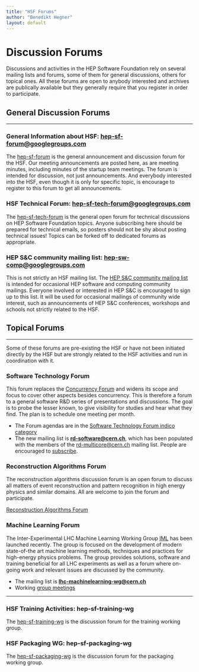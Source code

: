 ```yaml
---
title: "HSF Forums"
author: "Benedikt Hegner"
layout: default
---
```


# Discussion Forums

Discussions and activities in the HEP Software Foundation rely on several mailing lists and forums, some of them for general discussions, others for topical ones. All these forums are open to anybody interested and archives are publically available but they generally require that you register in order to participate.


## General Discussion Forums
-----

### General Information about HSF: hep-sf-forum@googlegroups.com

The [hep-sf-forum](http://groups.google.com/d/forum/hep-sf-forum) is the general announcement and discussion forum for the HSF. Our meeting announcements are posted here, as are meeting minutes, including minutes of the startup team meetings. The forum is intended for discussion, not just announcements. And everybody interested into the HSF, even though it is only for specific topic, is encourage to register to this forum to get all announcements. 

### HSF Technical Forum: hep-sf-tech-forum@googlegroups.com

The [hep-sf-tech-forum](https://groups.google.com/forum/#%21forum/hep-sf-tech-forum) is the general open forum for technical discussions on HEP Software Foundation topics. Anyone subscribing here should be prepared for technical emails, so posters should not be shy about posting technical issues! Topics can be forked off to dedicated forums as appropriate.


### HEP S&C community mailing list: hep-sw-comp@googlegroups.com

This is not strictly an HSF mailing list. The [HEP S&C community mailing list](http://groups.google.com/d/forum/hep-sw-comp) is intended for occasional HEP software and computing community mailings. Everyone involved or interested in HEP S&C is encouraged to sign up to this list. It will be used for occasional mailings of community wide interest, such as announcements of HEP S&C conferences, workshops and schools not strictly related to the HSF.


## Topical Forums
------

Some of these forums are pre-existing the HSF or have not been initiated directly by the HSF but are strongly related to the HSF activities and run in coordination with it.


### Software Technology Forum

This forum replaces the [Concurrency Forum](https://concurrency.web.cern.ch/node) and widens its scope and focus to cover other aspects besides concurrency. This is therefore a forum to a general software
R&D series of presentations and discussions. The goal is to probe the lesser known, to give visibility for studies and hear what they find. The plan is to schedule one meeting per month.

- The Forum agendas are in the [Software Technology Forum indico category](https://indico.cern.ch/category/7857/) 
- The new mailing list is **rd-software@cern.ch**, which has been populated with the members of the 
  rd-multicore@cern.ch mailing list. People are encouraged to [subscribe](https://e-groups.cern.ch/e-groups/EgroupsSubscription.do?egroupName=rd-software).

### Reconstruction Algorithms Forum

The reconstruction algorithms discussion forum is an open forum to discuss all matters of event reconstruction and pattern recognition in high energy physics and similar domains. All are welcome to join the forum and participate.

[Reconstruction Algorithms Forum ](https://groups.google.com/forum/#!forum/hep-sf-reconstruction)

### Machine Learning Forum
The Inter-Experimental LHC Machine Learning Working Group [IML](http://iml.cern.ch/) has been launched recently. 
The group is focused on the development of modern state-of-the art machine learning methods, techniques 
and practices for high-energy physics problems. The group provides solutions, software and training 
beneficial for all LHC experiments as well as a forum where on-going work and relevant issues 
are discussed by the community.

- The mailing list is **lhc-machinelearning-wg@cern.ch**
- Working [group meetings](http://iml.cern.ch/tiki-index.php?page=Indico)

---

### HSF Training Activities: hep-sf-training-wg
The [hep-sf-training-wg](https://groups.google.com/forum/#%21forum/hep-sf-training-wg) is the discussion forum for the training working group.

### HSF Packaging WG: hep-sf-packaging-wg
The [hep-sf-packaging-wg](https://groups.google.com/forum/#%21forum/hep-sf-packaging-wg) is the discussion forum for the packaging working group.

